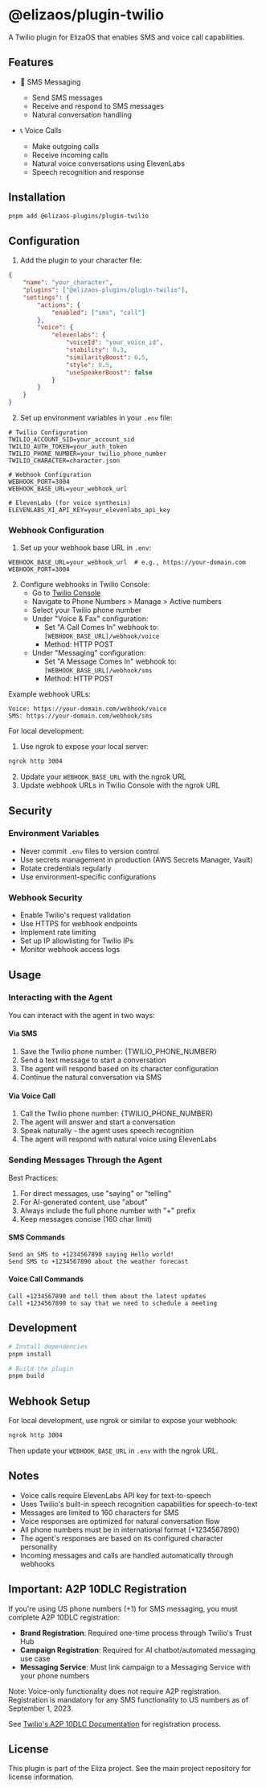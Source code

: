 # @elizaos/plugin-twilio

A Twilio plugin for ElizaOS that enables SMS and voice call capabilities.

## Features

- 📱 SMS Messaging
  - Send SMS messages
  - Receive and respond to SMS messages
  - Natural conversation handling

- 📞 Voice Calls
  - Make outgoing calls
  - Receive incoming calls
  - Natural voice conversations using ElevenLabs
  - Speech recognition and response

## Installation

```bash
pnpm add @elizaos-plugins/plugin-twilio
```

## Configuration

1. Add the plugin to your character file:
```json
{
    "name": "your_character",
    "plugins": ["@elizaos-plugins/plugin-twilio"],
    "settings": {
        "actions": {
            "enabled": ["sms", "call"]
        },
        "voice": {
            "elevenlabs": {
                "voiceId": "your_voice_id",
                "stability": 0.3,
                "similarityBoost": 0.5,
                "style": 0.5,
                "useSpeakerBoost": false
            }
        }
    }
}
```

2. Set up environment variables in your `.env` file:

```env
# Twilio Configuration
TWILIO_ACCOUNT_SID=your_account_sid
TWILIO_AUTH_TOKEN=your_auth_token
TWILIO_PHONE_NUMBER=your_twilio_phone_number
TWILIO_CHARACTER=character.json

# Webhook Configuration
WEBHOOK_PORT=3004
WEBHOOK_BASE_URL=your_webhook_url

# ElevenLabs (for voice synthesis)
ELEVENLABS_XI_API_KEY=your_elevenlabs_api_key
```

### Webhook Configuration

1. Set up your webhook base URL in `.env`:
```env
WEBHOOK_BASE_URL=your_webhook_url  # e.g., https://your-domain.com
WEBHOOK_PORT=3004
```

2. Configure webhooks in Twilio Console:
   - Go to [Twilio Console](https://console.twilio.com)
   - Navigate to Phone Numbers > Manage > Active numbers
   - Select your Twilio phone number
   - Under "Voice & Fax" configuration:
     - Set "A Call Comes In" webhook to: `[WEBHOOK_BASE_URL]/webhook/voice`
     - Method: HTTP POST
   - Under "Messaging" configuration:
     - Set "A Message Comes In" webhook to: `[WEBHOOK_BASE_URL]/webhook/sms`
     - Method: HTTP POST

Example webhook URLs:
```
Voice: https://your-domain.com/webhook/voice
SMS: https://your-domain.com/webhook/sms
```

For local development:
1. Use ngrok to expose your local server:
```bash
ngrok http 3004
```
2. Update your `WEBHOOK_BASE_URL` with the ngrok URL
3. Update webhook URLs in Twilio Console with the ngrok URL

## Security

### Environment Variables
- Never commit `.env` files to version control
- Use secrets management in production (AWS Secrets Manager, Vault)
- Rotate credentials regularly
- Use environment-specific configurations

### Webhook Security
- Enable Twilio's request validation
- Use HTTPS for webhook endpoints
- Implement rate limiting
- Set up IP allowlisting for Twilio IPs
- Monitor webhook access logs

## Usage

### Interacting with the Agent

You can interact with the agent in two ways:

#### Via SMS
1. Save the Twilio phone number: {TWILIO_PHONE_NUMBER}
2. Send a text message to start a conversation
3. The agent will respond based on its character configuration
4. Continue the natural conversation via SMS

#### Via Voice Call
1. Call the Twilio phone number: {TWILIO_PHONE_NUMBER}
2. The agent will answer and start a conversation
3. Speak naturally - the agent uses speech recognition
4. The agent will respond with natural voice using ElevenLabs

### Sending Messages Through the Agent

Best Practices:
1. For direct messages, use "saying" or "telling"
2. For AI-generated content, use "about"
3. Always include the full phone number with "+" prefix
4. Keep messages concise (160 char limit)

#### SMS Commands

```
Send an SMS to +1234567890 saying Hello world!
Send SMS to +1234567890 about the weather forecast
```

#### Voice Call Commands

```
Call +1234567890 and tell them about the latest updates
Call +1234567890 to say that we need to schedule a meeting
```

## Development

```bash
# Install dependencies
pnpm install

# Build the plugin
pnpm build
```

## Webhook Setup

For local development, use ngrok or similar to expose your webhook:

```bash
ngrok http 3004
```

Then update your `WEBHOOK_BASE_URL` in `.env` with the ngrok URL.

## Notes

- Voice calls require ElevenLabs API key for text-to-speech
- Uses Twilio's built-in speech recognition capabilities for speech-to-text
- Messages are limited to 160 characters for SMS
- Voice responses are optimized for natural conversation flow
- All phone numbers must be in international format (+1234567890)
- The agent's responses are based on its configured character personality
- Incoming messages and calls are handled automatically through webhooks

## Important: A2P 10DLC Registration

If you're using US phone numbers (+1) for SMS messaging, you must complete A2P 10DLC registration:

- **Brand Registration**: Required one-time process through Twilio's Trust Hub
- **Campaign Registration**: Required for AI chatbot/automated messaging use case
- **Messaging Service**: Must link campaign to a Messaging Service with your phone numbers

Note: Voice-only functionality does not require A2P registration. Registration is mandatory for any SMS functionality to US numbers as of September 1, 2023.

See [Twilio's A2P 10DLC Documentation](https://www.twilio.com/docs/messaging/compliance/a2p-10dlc) for registration process.

## License

This plugin is part of the Eliza project. See the main project repository for license information.


